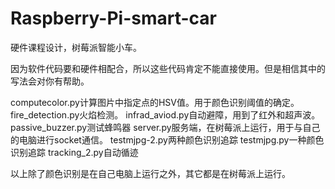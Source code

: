 # Raspberry-Pi-smart-car
硬件课程设计，树莓派智能小车。

因为软件代码要和硬件相配合，所以这些代码肯定不能直接使用。但是相信其中的写法会对你有帮助。

computecolor.py计算图片中指定点的HSV值。用于颜色识别阈值的确定。
fire_detection.py火焰检测。
infrad_aviod.py自动避障，用到了红外和超声波。
passive_buzzer.py测试蜂鸣器
server.py服务端，在树莓派上运行，用于与自己的电脑进行socket通信。
testmjpg-2.py两种颜色识别追踪
testmjpg.py一种颜色识别追踪
tracking_2.py自动循迹

以上除了颜色识别是在自己电脑上运行之外，其它都是在树莓派上运行。
